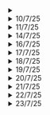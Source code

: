 <details>
<summary></summary>
</details>

<details>
	<summary>10/7/25</summary>

# Python
- Finished with data types, need to get a hold of it still
- Starting with conditionals

# College Stuff
- Huh, sick and tired
- DCN Project: Somewhat ok

# Necessary
- Making a list of stuff that I should do right now
</details>


<details>
<summary>11/7/25</summary>

# Python
- Conditionals
- Loops 

# Advanced Learning algorithms
- Neural networks, complex NN, activation, forward propagation

</details>

<details>
<summary>14/7/25</summary>

# Python
- Functions
- Scopes, name resolution: nonlocal, global
- Comprehensions
- Importing funcitons/utilities
- Document functions using """ """

# AI Agents - HuggingFace
- Types of transformers
- Token Prediction
- Beam Search visualizer
- System Messages
- Chat Templates
- Agentic Workflow: thought, act and observe
- Deployed my own agent
- Now, I should add my own tools to it
</details>

<details>
<summary>16/7/25</summary>

# Python
- Generators and Decorators

# Advanced Learning Algorithm - Coursera
- Model Selection
- Bias and Variance
- Human Level of Performance
- Learning Curves
- Iterative loop of ML Development
- Error analysis
- Transfer Learning
- Full cycle of ML project
- Deployment
</details>

<details>
<summary>17/7/25</summary>

# Machine Learning Repo
- Fixed all the structure of the repo, now it is perfectly organized
- Revised Unsupervised learning
- Finished Advanced Learning Algorithms course by DeepLearning.AI
- Practiced Python programs again, now everything is in one repo
- Updated AI agents course on my repo, planning to carry forward

# LinkedIn
- Updated my about section
- Added the droply project
- Added "Advanced Learning Algorithms" course certificate
- Removed Google AI essentials course (not worth it)

# General
- Learnt about Trust Act of India
- Learnt different rules related to trusts
- Is there anything better than Virtual Machines. I want to delete the current one.

# DSA
- Two more questions on NeetCode
- Revised ApnaCollege Basics of DSA
</details>

<details>
<summary>18/7/25</summary>

# Python
- Practiced programs again
- Started with OOPs

# Hugging Face - AI Agents Course
- Continued with smolagents
- Used my free API key a maximum
- Now, I can't run the notebooks

# Ollama download
- Downloaded for both windows and virtual machine
- `ollama run gemma3:1b` becoz it is a lightweight model
- Created a http request
- ollama pip package download
- Create a custom LLM: `ollama create mario -f ./Modelfile`
- Modelfile contains info about the new model
- Visit `localhost:11434` to see if ollama is running or not
- Installed Docker on linux
- pulled `open-webui` image
- went to `localhost:8080` and signed up as admin, need to create users and do some operations on that

# Docker and python
- Created a simple linear regression model in python
- Built using docker
- Need to publish on docker hub
- Uses numpy and matplotlib

# venv and ML libraries
- Created another python3.12 on my computer
- Create two seperate venv: `tfenv` and `myenv`. 
- `tfenv` uses 3.12 and has libraries like: tensorflow, pandas, matplotlib, numpy
- `myenv` uses 3.13 and has: numpy, scipy, scikit-learn, pytorch, matplotlib
- **Python points to the version of python inside the venv"

# DeepLearning.AI course revision
- Ran all the notebooks once again for better understanding
- Done till gradient descent

</details>

<details>
<summary>19/7/25</summary>

# HF - AI agents
- Updated my ML repo

# DeepLearning.AI
- Ran the notebook for Gradient descent and Multi variable linear regression
- Done with it

# Python for Data Analytics
- Numpy basics, python basics
- Few tricks which I didn't know

# Upgraded gcc
- Before it was 6.3 something, soooo old!
- Removed old MinGW, installed gcc and make using msys2

# Modern C++
- Brushed up on basics
- Taking up a course on this

# C++ Audio Plugin
- Very advanced concepts: alias, enum class etc.
- Need little more experience to pursue this project

# Python Course
- Classes in more depth

# DSA
- Two questions of Blind75

</details>

<details>
<summary>20/7/25</summary>

# Data Science Book
- Tried it out, revised some python
- Little numpy

# College Stuff
- Did Antenna PBL stuff

# DeepLearning.AI
- Revised Supervised Learning

</details>

<details>
<summary>21/7/25</summary>

# Coursera
- Revised Supervised Learning

# Python
- MRO
- Accessing base class

# Modern C++
- Pointers
- References
- Strings

# General 
- Explored Kaggle
- Numpy+Matplotlib

</details>

<details>
<summary>22/7/25</summary>

# Key Learnings
- Revised Coursera: Unsupervised Learning
- DSA: 2 questions, also revised previous 
- Modern C++ continued
- Glimpse on Numpy+Matplotlib and Pandas
- Python OOPs continued
- Updated ML Repo of Deeplearning.AI fully
</details>


<details>
<summary>23/7/25</summary>

# Python
- Revised Till functions
- Made a password entropy checking program

# Numpy + Matplotlib
- Started off with Stock Simulator project
- Learnt many new things
- Need to dive deep into theory

# DSA Patterns
- Hashmaps
- Two Pointers 
- Sliding Window
</details>
